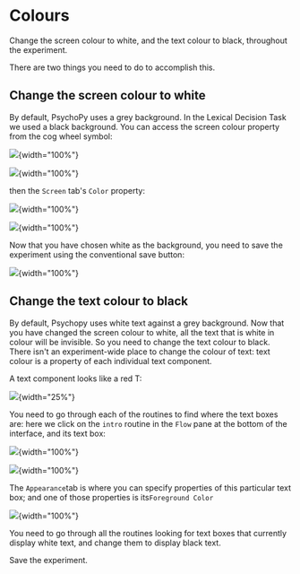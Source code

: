 # Colours

Change the screen colour to white, and the text colour to black, throughout the experiment.

There are two things you need to do to accomplish this.

## Change the screen colour to white 

By default, PsychoPy uses a grey background. In the Lexical Decision Task we used a black background. You can access the screen colour property from the cog wheel symbol:

![](images/cog-wheel.png){width="100%"}

![](images/cog-wheel2.png){width="100%"}

then the `Screen` tab's `Color` property:

![](images/cog-wheel3.png){width="100%"}

![](images/cog-wheel4.png){width="100%"}

Now that you have chosen white as the background, you need to save the experiment using the conventional save button:

![](images/save_button.png){width="100%"}

## Change the text colour to black

By default, Psychopy uses white text against a grey background. Now that you have changed the screen colour to white, all the text that is white in colour will be invisible. So you need to change the text colour to black. There isn't an experiment-wide place to change the colour of text: text colour is a property of each individual text component.

A text component looks like a red T:

![](images/redT.png){width="25%"}

You need to go through each of the routines to find where the text boxes are: here we click on the `intro` routine in the `Flow` pane at the bottom of the interface, and its text box:

![](images/textComponent1.png){width="100%"}

![](images/textComponent2.png){width="100%"}

The `Appearance`tab is where you can specify properties of this particular text box; and one of those properties is its`Foreground Color`

![](images/textComponent3.png){width="100%"}

You need to go through all the routines looking for text boxes that currently display white text, and change them to display black text.

Save the experiment.

